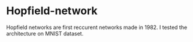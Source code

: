 # Hopfield-network
Hopfield networks are first reccurent networks made in 1982. I tested the architecture on MNIST dataset.
